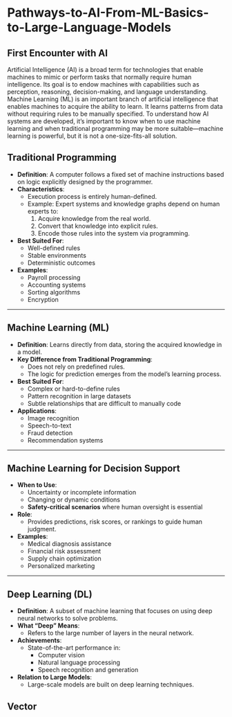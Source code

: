 # Pathways-to-AI-From-ML-Basics-to-Large-Language-Models
## First Encounter with AI

Artificial Intelligence (AI) is a broad term for technologies that enable machines to mimic or perform tasks that normally require human intelligence. Its goal is to endow machines with capabilities such as perception, reasoning, decision-making, and language understanding. Machine Learning (ML) is an important branch of artificial intelligence that enables machines to acquire the ability to learn. It learns patterns from data without requiring rules to be manually specified. To understand how AI systems are developed, it’s important to know when to use machine learning and when traditional programming may be more suitable—machine learning is powerful, but it is not a one-size-fits-all solution.

## Traditional Programming

- **Definition**: A computer follows a fixed set of machine instructions based on logic explicitly designed by the programmer.
- **Characteristics**:
  - Execution process is entirely human-defined.
  - Example: Expert systems and knowledge graphs depend on human experts to:
    1. Acquire knowledge from the real world.
    2. Convert that knowledge into explicit rules.
    3. Encode those rules into the system via programming.
- **Best Suited For**:
  - Well-defined rules
  - Stable environments
  - Deterministic outcomes  
- **Examples**:
  - Payroll processing
  - Accounting systems
  - Sorting algorithms
  - Encryption

---

## Machine Learning (ML)

- **Definition**: Learns directly from data, storing the acquired knowledge in a model.
- **Key Difference from Traditional Programming**:
  - Does not rely on predefined rules.
  - The logic for prediction emerges from the model’s learning process.
- **Best Suited For**:
  - Complex or hard-to-define rules
  - Pattern recognition in large datasets
  - Subtle relationships that are difficult to manually code
- **Applications**:
  - Image recognition
  - Speech-to-text
  - Fraud detection
  - Recommendation systems

---

## Machine Learning for Decision Support

- **When to Use**:
  - Uncertainty or incomplete information
  - Changing or dynamic conditions
  - **Safety-critical scenarios** where human oversight is essential
- **Role**:
  - Provides predictions, risk scores, or rankings to guide human judgment.
- **Examples**:
  - Medical diagnosis assistance
  - Financial risk assessment
  - Supply chain optimization
  - Personalized marketing

---

## Deep Learning (DL)

- **Definition**: A subset of machine learning that focuses on using deep neural networks to solve problems.
- **What “Deep” Means**:
  - Refers to the large number of layers in the neural network.
- **Achievements**:
  - State-of-the-art performance in:
    - Computer vision
    - Natural language processing
    - Speech recognition and generation
- **Relation to Large Models**:
  - Large-scale models are built on deep learning techniques.
## Vector
